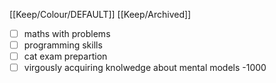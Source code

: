[[Keep/Colour/DEFAULT]] [[Keep/Archived]] 

- [ ] maths with problems 
- [ ] programming skills
- [ ] cat exam prepartion
- [ ] virgously acquiring  knolwedge about mental models -1000
